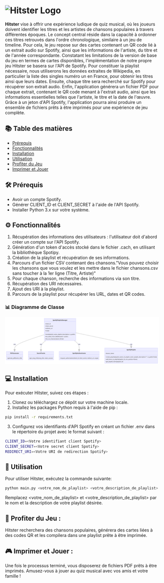 # ![Hitster Logo](hitster_logo.png)

**Hitster** vise à offrir une expérience ludique de quiz musical, où les joueurs doivent identifier les titres et les artistes de chansons populaires à travers différentes époques. Le concept central réside dans la capacité à ordonner ces titres retrouvés dans l'ordre chronologique, similaire à un jeu de timeline. Pour cela, le jeu repose sur des cartes contenant un QR code lié à un extrait audio sur Spotify, ainsi que les informations de l'artiste, du titre et de l'année correspondante. Constatant les limitations de la version de base du jeu en termes de cartes disponibles, l'implémentation de notre propre jeu Hitster se basera sur l'API de Spotify. Pour constituer la playlist nécessaire, nous utiliserons les données extraites de Wikipedia, en particulier la liste des singles numéro un en France, pour obtenir les titres ainsi que leurs dates. Ensuite, chaque titre sera recherché sur Spotify pour récupérer son extrait audio. Enfin, l'application générera un fichier PDF pour chaque extrait, contenant le QR code menant à l'extrait audio, ainsi que les informations essentielles telles que l'artiste, le titre et la date de l'œuvre. Grâce à un jeton d'API Spotify, l'application pourra ainsi produire un ensemble de fichiers prêts à être imprimés pour une expérience de jeu complète.

## 📚 Table des matières

- [Prérequis](#prérequis)
- [Fonctionnalités](#fonctionnalités)
- [Installation](#installation)
- [Utilisation](#utilisation)
- [Profiter du Jeu](#profiter-du-jeu)
- [Imprimer et Jouer](#imprimer-et-jouer)

## 🛠️ Prérequis

- Avoir un compte Spotify. 
- Générer CLIENT_ID et CLIENT_SECRET à l'aide de l'API Spotify.
- Installer Python 3.x sur votre système.

## ⚙️ Fonctionnalités

1. Récupération des informations des utilisateurs : l'utilisateur doit d'abord créer un compte sur l'API Spotify.
2. Génération d'un token d'accès stocké dans le fichier .cach, en utilisant la bibliothèque Spotipy.
3. Création de la playlist et récupération de ses informations.
4. Parcours d'un fichier CSV contenant des chansons."Vous pouvez choisir les chansons que vous voulez et les mettre dans le fichier chansons.csv sans toucher à la 1er ligne (Titre, Artiste)"
5. Pour chaque chanson, recherche des informations via son titre.
6. Récupération des URI nécessaires.
7. Ajout des URI à la playlist.
8. Parcours de la playlist pour récupérer les URL, dates et QR codes.

### 📊 Diagramme de Classe

![Hitster Image](Diagramme_de_classe.png)

## 💻 Installation

Pour exécuter Hitster, suivez ces étapes :

1. Clonez ou téléchargez ce dépôt sur votre machine locale.
2. Installez les packages Python requis à l'aide de pip :

```bash
pip install -r requirements.txt

```

3. Configurez vos identifiants d'API Spotify en créant un fichier .env dans le répertoire du projet avec le format suivant :


```bash
CLIENT_ID=<Votre identifiant client Spotify>
CLIENT_SECRET=<Votre secret client Spotify>
REDIRECT_URI=<Votre URI de redirection Spotify>
```

## 🚀 Utilisation

Pour utiliser Hitster, exécutez la commande suivante:
```bash
python main.py <votre_nom_de_playlist> <votre_description_de_playlist>
```
Remplacez <votre_nom_de_playlist> et <votre_description_de_playlist> par le nom et la description de votre playlist désirée.

## 🎵 Profiter du Jeu : 
Hitster recherchera des chansons populaires, générera des cartes liées à des codes QR et les compilera dans une playlist prête à être imprimée.
## 🎮 Imprimer et Jouer :
Une fois le processus terminé, vous disposerez de fichiers PDF prêts à être imprimés. Amusez-vous à jouer au quiz musical avec vos amis et votre famille !
